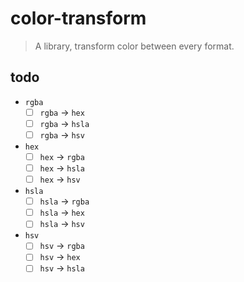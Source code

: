 # color-transform

> A library, transform color between every format.

## todo

* `rgba`
  * [ ] `rgba` -> `hex`
  * [ ] `rgba` -> `hsla`
  * [ ] `rgba` -> `hsv`
* `hex`
  * [ ] `hex` -> `rgba`
  * [ ] `hex` -> `hsla`
  * [ ] `hex` -> `hsv`
* `hsla`
  * [ ] `hsla` -> `rgba`
  * [ ] `hsla` -> `hex`
  * [ ] `hsla` -> `hsv`
* `hsv`
  * [ ] `hsv` -> `rgba`
  * [ ] `hsv` -> `hex`
  * [ ] `hsv` -> `hsla`
